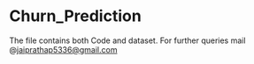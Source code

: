 # Churn_Prediction
The file contains both Code and dataset.
For further queries mail @jaiprathap5336@gmail.com
